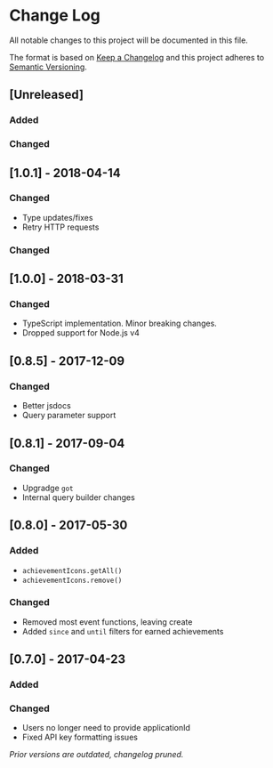 # Change Log
All notable changes to this project will be documented in this file.

The format is based on [Keep a Changelog](http://keepachangelog.com/) and this project adheres to [Semantic Versioning](http://semver.org/).

## [Unreleased]
### Added

### Changed
## [1.0.1] - 2018-04-14
### Changed
- Type updates/fixes
- Retry HTTP requests

### Changed
## [1.0.0] - 2018-03-31
### Changed
- TypeScript implementation. Minor breaking changes.
- Dropped support for Node.js v4

## [0.8.5] - 2017-12-09
### Changed
- Better jsdocs
- Query parameter support

## [0.8.1] - 2017-09-04
### Changed
- Upgradge `got`
- Internal query builder changes

## [0.8.0] - 2017-05-30
### Added
- `achievementIcons.getAll()`
- `achievementIcons.remove()`

### Changed
- Removed most event functions, leaving create
- Added `since` and `until` filters for earned achievements

## [0.7.0] - 2017-04-23
### Added

### Changed
- Users no longer need to provide applicationId
- Fixed API key formatting issues

*Prior versions are outdated, changelog pruned.*

